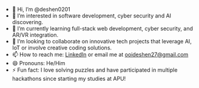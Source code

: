 - 👋 Hi, I’m @deshen0201
- 👀 I’m interested in software development, cyber security and AI discovering.
- 🌱 I’m currently learning full-stack web development, cyber security, and AR/VR integration.
- 💞️ I’m looking to collaborate on innovative tech projects that leverage AI, IoT or involve creative coding solutions.
- 📫 How to reach me: [LinkedIn](https://www.linkedin.com/in/de-shen-ooi-041b511ba) or email me at ooideshen27@gmail.com
- 😄 Pronouns: He/Him
- ⚡ Fun fact: I love solving puzzles and have participated in multiple hackathons since starting my studies at APU!

<!---
deshen0201/deshen0201 is a ✨ special ✨ repository because its `README.md` (this file) appears on your GitHub profile.
You can click the Preview link to take a look at your changes.
--->
